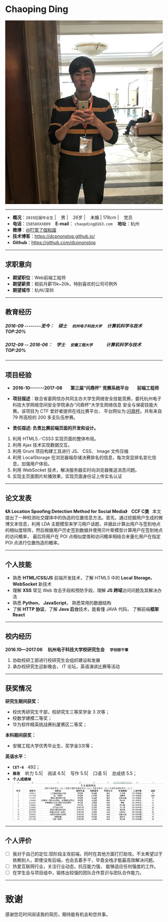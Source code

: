 # Chaoping Ding
![|right|200x200](https://raw.githubusercontent.com/dcpnonstop/dcp-resume/master/ps.jpg)

-----
-  **概况**：`2019应届毕业生` |&nbsp; &nbsp; 男 | &nbsp; &nbsp;26岁  | &nbsp; &nbsp;未婚 | 178cm |&nbsp; &nbsp; 党员
-  **电话**：`15858XXX809`  &nbsp; &nbsp;**E-mail**： `chaopding@163.com` &nbsp; &nbsp;**地址**：杭州
-   **微博**：[@叮當了個和諧](https://weibo.com/3267874892/) 
- **技术博客**：https://dcpnonstop.github.io/ 
- **Github**：https://github.com/dcpnonstop
---

## 求职意向
- **期望职位**：Web前端工程师
- **期望薪资**：税前月薪15k~20k，特别喜欢的公司可例外
- **期望城市**：杭州/深圳
 
---

## 教育经历
##### 2016-09 --------至今：&nbsp; &nbsp; 硕士   &nbsp; &nbsp;  `杭州电子科技大学` &nbsp; &nbsp;    计算机科学与技术  &nbsp; &nbsp;  TOP:20%
##### 2012-09 -- 2016-06：&nbsp; &nbsp; 学士   &nbsp; &nbsp;  `安徽工程大学` &nbsp; &nbsp; &nbsp; &nbsp; &nbsp; &nbsp;      计算机科学与技术  &nbsp; &nbsp;  TOP:20%

---

## 项目经验
- **2016-10-------2017-08&nbsp; &nbsp;&nbsp; &nbsp;&nbsp; 第三届“问鼎杯” 竞赛系统平台&nbsp; &nbsp;&nbsp; &nbsp;&nbsp; 前端工程师**

- **项目描述**：联合省委网信办共同主办大学生网络安全技能竞赛，委托杭州电子科技大学网络空间安全学院承办“问鼎杯“大学生网络信息 安全与保密技能大赛。该项目为 CTF 爱好者提供在线比赛平台， 平台网址为:[问鼎杯](http://sec.hdu.edu.cn)。共有来自 79 所高校的 200 多支队伍参赛。
- **责任描述: 负责比赛前端页面的开发和设计。**
1. 利用 HTML5／CSS3 实现页面的整体布局。
2. 利用 Ajax 技术实现数据交互。
3. 利用 Grunt 项目构建工具进行 JS、 CSS、 Image 文件压缩
4. 利用 LocalStorage 在浏览器端存储决赛排名的信息，每次突显排名变化信息，加强用户体验。
5. 利用 WebSocket 技术，解决服务器实时向浏览器推送消息问题。
6. 实现主页面图片轮播效果，实现页面身份证上传实名认证

---
## 论文发表
**《A Location Spoofing Detection Method for Social Media》 &nbsp;&nbsp; CCF C类&nbsp;&nbsp;**  本文提出了一种检测社交媒体中的伪造的位置信息方法。首先，通过挖掘用户生成的微博文本信息，利用 LDA 主题模型来学习用户话题，并据此计算出用户与签到地点的相似度矩阵，然后根据用户历史签到数据并使用贝叶斯模型计算用户在签到地点的访问概率， 最后将用户在 POI 点相似度值和访问概率相结合来量化用户在指定 POI 点进行位置伪造的概率。

---
## 个人技能
- 熟悉 **HTML/CSS/JS** 前端开发技术，了解 HTML5 中的 **Local Storage、 WebSocket** 新技术
- 理解 **XSS** 常见 Web 攻击手段和预防手段，理解 **JS 跨域**访问问题及其解决办法
-  熟悉 **Python、 JavaScript**， 熟悉常用的数据结构
- 了解 **HTTP 协议**，了解 **Java 后台**技术，能看懂 JAVA 代码， 了解前端**框架 React**
---

## 校内经历
**2016.10—2017.06&nbsp;&nbsp;&nbsp;&nbsp; 杭州电子科技大学校研究生会&nbsp;&nbsp;&nbsp;&nbsp; ```学创部干事 ```**
1. 协助校研工部进行校研究生会组织建设和发展
2. 承办校研究生迎新晚会， IT 论坛，英语演讲比赛等活动
---

## 获奖情况
 **研究生期间获奖：**
  - 校优秀研究生干部，校研究生三等奖学金 3 次等；
  - 校数学建模二等奖；
  - 华为软件精英挑战赛杭厦赛区二等奖；
  
**本科期间获奖：** 
- 安徽工程大学优秀毕业生，奖学金3次等；

**英语水平：**
 -  **```CET-6```**&nbsp;&nbsp; 492；
 -  **```雅思```**&nbsp;&nbsp; &nbsp;听力 5.5| &nbsp;&nbsp; 阅读 6.5| &nbsp;&nbsp; 写作 5.5| &nbsp;&nbsp; 口语 5| &nbsp;&nbsp; 总成绩 5.5；
 - **```个人成绩单```**![|right|200x200](https://raw.githubusercontent.com/dcpnonstop/dcp-resume/master/score.jpg)
---

## 个人评价

 - [ ] 我对于自己的定位:现阶段主攻前端，同时在其他方面打打助攻。不太希望过于依赖别人，即使没有后端，也会去着手干，毕竟全栈才能最高效解决问题。
 - [ ] 热爱互联网行业，关注行业动态，抗压能力强， 能够适应任何强度的工作。
 - [ ] 在学生会与项目组中，锻炼出较强的团队合作意识与团队合作能力。
---

# 致谢
感谢您花时间阅读我的简历，期待能有机会和您共事。
